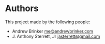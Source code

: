 # Authors

This project made by the following people:

- Andrew Brinker <me@andrewbrinker.com>
- J. Anthony Sterrett, Jr <jasterrett@gmail.com>

